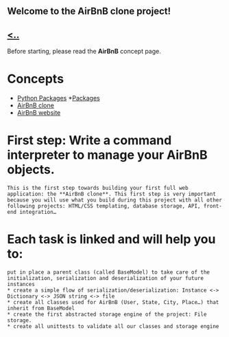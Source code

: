 **Welcome to the AirBnB clone project!**
---
[<..]()
---
Before starting, please read the **AirBnB** concept page.
# Concepts
  * [Python Packages](https://intranet.alxswe.com/concepts/66)
   *[Packages](https://docs.python.org/3.4/tutorial/modules.html#packages)
  * [AirBnB clone](https://intranet.alxswe.com/concepts/74)
  * [AirBnB website](https://www.airbnb.co.za)

# **First step: Write a command interpreter to manage your AirBnB objects.**
    This is the first step towards building your first full web application: the **AirBnB clone**. This first step is very important because you will use what you build during this project with all other following projects: HTML/CSS templating, database storage, API, front-end integration…

# Each task is linked and will help you to:
    put in place a parent class (called BaseModel) to take care of the initialization, serialization and deserialization of your future instances
    * create a simple flow of serialization/deserialization: Instance <-> Dictionary <-> JSON string <-> file
    * create all classes used for AirBnB (User, State, City, Place…) that inherit from BaseModel
    * create the first abstracted storage engine of the project: File storage.
    * create all unittests to validate all our classes and storage engine
